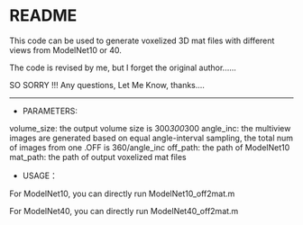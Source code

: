 # README

This code can be used to generate voxelized 3D mat files  with different views from ModelNet10 or 40. 

The code is revised by me, but I forget the original author......

SO SORRY !!!
Any questions, Let Me Know, thanks....

---

* PARAMETERS:

volume_size: the output volume size is 300*300*300
angle_inc:   the multiview images are generated based on equal angle-interval sampling, the total num of images from one .OFF is 360/angle_inc
off_path:    the path of ModelNet10
mat_path:    the path of output voxelized mat files



* USAGE：

For ModelNet10, you can directly run ModelNet10_off2mat.m

For ModelNet40, you can directly run ModelNet40_off2mat.m

